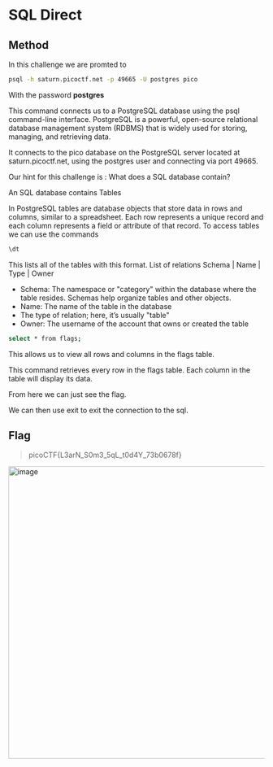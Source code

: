 # SQL Direct

## Method

In this challenge we are promted to 
```bash
psql -h saturn.picoctf.net -p 49665 -U postgres pico
```
With the password **postgres**

This command connects us to a PostgreSQL database using the psql command-line interface.
PostgreSQL is a powerful, open-source relational database management system (RDBMS) that is widely used for storing, managing, and retrieving data.

It connects to the pico database on the PostgreSQL server located at saturn.picoctf.net, using the postgres user and connecting via port 49665.

Our hint for this challenge is : What does a SQL database contain?

An SQL database contains Tables

In PostgreSQL tables are database objects that store data in rows and columns, similar to a spreadsheet. Each row represents a unique record and each column represents a field or attribute of that record.
To access tables we can use the commands
```bash
\dt
```
This lists all of the tables with this format. 
  List of relations
 Schema | Name  | Type  |  Owner

 - Schema: The namespace or "category" within the database where the table resides. Schemas help organize tables and other objects.
 - Name: The name of the table in the database
 - The type of relation; here, it’s usually "table" 
 - Owner: The username of the account that owns or created the table

```bash
select * from flags;
```
This allows us to view all rows and columns in the flags table.

This command retrieves every row in the flags table.
Each column in the table will display its data.

From here we can just see the flag.

We can then use exit to exit the connection to the sql.

## Flag

> picoCTF{L3arN_S0m3_5qL_t0d4Y_73b0678f}

<img width="575" alt="image" src="https://github.com/user-attachments/assets/6058b2a3-a050-40b3-836c-f3b499eb3e35">
